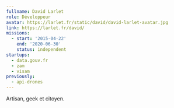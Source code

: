 ```yaml
---
fullname: David Larlet
role: Développeur
avatar: https://larlet.fr/static/david/david-larlet-avatar.jpg
link: https://larlet.fr/david/
missions:
  - start: '2015-04-22'
    end: '2020-06-30'
    status: independent
startups:
  - data.gouv.fr
  - zam
  - visam
previously:
  - api-drones
---
```


Artisan, geek et citoyen.
